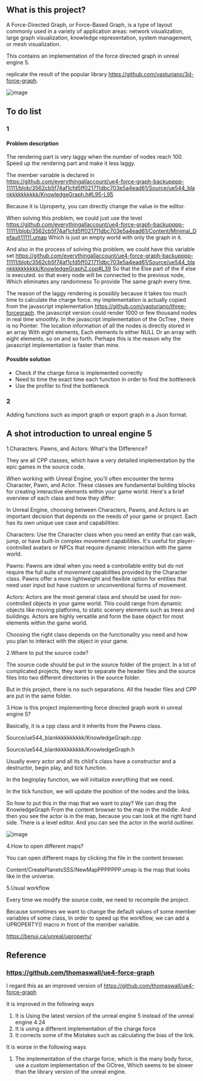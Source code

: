 ## What is this project? 


A Force-Directed Graph, or Force-Based Graph, is a type of layout commonly used in a variety of application areas: network visualization, large graph visualization, knowledge representation, system management, or mesh visualization.

This contains an implementation of the force directed graph in unreal engine 5.

replicate the result of the popular library https://github.com/vasturiano/3d-force-graph.

![image](https://github.com/user-attachments/assets/4e648745-8ee3-4fc7-9008-fd1d53785711)





## To do list

### 1

#### Problem description
The rendering part is very laggy when the number of nodes reach 100.  Speed up the rendering part and make it less laggy. 

The member variable is declared in https://github.com/everythingallaccount/ue4-force-graph-backupppp-11111/blob/3562cb5f74af1cfd5ff021711dbc703e5a4ead61/Source/ue544_blankkkkkkkkkk/KnowledgeGraph.h#L95-L95

Because it is Uproperty, you can directly change the value in the editor. 

When solving this problem, we could just use the level https://github.com/everythingallaccount/ue4-force-graph-backupppp-11111/blob/3562cb5f74af1cfd5ff021711dbc703e5a4ead61/Content/Minimal_Default11111.umap
Which is just an empty world with only the graph in it. 

And also in the process of solving this problem, we could have this variable set https://github.com/everythingallaccount/ue4-force-graph-backupppp-11111/blob/3562cb5f74af1cfd5ff021711dbc703e5a4ead61/Source/ue544_blankkkkkkkkkk/KnowledgeGraph2.cpp#L39
So that the Else part of the if else is executed. 
so that every node will be connected to the previous node, Which eliminates any randomness To provide The same graph every time. 

The reason of the laggy rendering is possibly because it takes too much time to calculate the charge force.
my implementation is actually copied from the javascript implementation https://github.com/vasturiano/three-forcegraph.
the javascript version could render 1000 or few thousand nodes in real time smoothly.
In the javascript implementation of the OcTree , there is no Pointer. The location information of all the nodes
is directly stored in an array With eight elements, Each elements Is either NULL Or an array with eight elements, so on and so forth. 
Perhaps this is the reason why the javascript implementation is faster than mine.



#### Possible solution
  - Check if the charge force is implemented correctly 
  - Need to time the exact time each function in order to find the bottleneck
  - Use the profiler to find the bottleneck

  
### 2

Adding functions such as import graph or export graph in a Json format. 

## A shot introduction to unreal engine 5

1.Characters. Pawns, and Actors: What's the Difference?

They are all CPP classes, which have a very detailed implementation by the epic games in the source code. 

When working with Unreal Engine, you'll often encounter the terms Character, Pawn, and Actor. These classes are fundamental building blocks for creating interactive elements within your game world. Here's a brief overview of each class and how they differ: 

In Unreal Engine, choosing between Characters, Pawns, and Actors is an important decision that depends on the needs of your game or project. Each has its own unique use case and capabilities:

Characters: Use the Character class when you need an entity that can walk, jump, or have built-in complex movement capabilities. It's useful for player-controlled avatars or NPCs that require dynamic interaction with the game world.

Pawns: Pawns are ideal when you need a controllable entity but do not require the full suite of movement capabilities provided by the Character class. Pawns offer a more lightweight and flexible option for entities that need user input but have custom or unconventional forms of movement.

Actors: Actors are the most general class and should be used for non-controlled objects in your game world. This could range from dynamic objects like moving platforms, to static scenery elements such as trees and buildings. Actors are highly versatile and form the base object for most elements within the game world.

Choosing the right class depends on the functionality you need and how you plan to interact with the object in your game.

2.Where to put the source code? 

The source code should be put in the source folder of the project. In a lot of complicated projects, they want to separate the header files and the source files Into two different directories in the source folder. 

But in this project, there is no such separations. All the header files and CPP are put in the same folder. 

3.How is this project implementing force directed graph work in unreal engine 5?

Basically, it is a cpp class  and it inherits from the Pawns class.  

Source/ue544_blankkkkkkkkkk/KnowledgeGraph.cpp

Source/ue544_blankkkkkkkkkk/KnowledgeGraph.h

Usually every actor and all its child's class have a constructor and a destructor, begin play, and tick function.

In the beginplay function, we will initialize everything that we need.

In the tick function, we will update the position of the nodes and the links.

So how to put this in the map that we want to play? We can drag the KnowledgeGraph From the content browser to the map in the middle. And then you see the actor is in the map, because you can look at the right hand side. There is a level editor. And you can see the actor in the world outliner.

![image](https://github.com/user-attachments/assets/2042450f-0d52-4c6f-97e2-a8dc2973de14)


4.How to open different maps? 

You can open different maps by clicking the file in the content browser.

Content/CreatePlanetsSSS/NewMapPPPPPPP.umap   is the map that looks like in the universe. 

5.Usual workflow

Every time we modify the source code, we need to recompile the project.

Because sometimes we want to change the default values of some member variables of some class, 
In order to speed up the workflow, we can add a UPROPERTY() macro in front of the member variable.

https://benui.ca/unreal/uproperty/





## Reference

### https://github.com/thomaswall/ue4-force-graph

I regard this as an improved version of https://github.com/thomaswall/ue4-force-graph

It is improved in the following ways
1. It is Using the latest version of the unreal engine 5 instead of the unreal engine 4.24
2. It is using a different implementation of the charge force
3. It corrects some of the Mistakes such as calculating the bias of the link.

It is worse in the following ways
1. The implementation of the charge force, which is the many body force, use a custom implementation of the OCtree, Which seems to be slower than the library version of the unreal engine.
